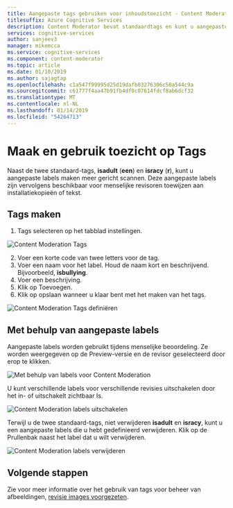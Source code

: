 ```yaml
---
title: Aangepaste tags gebruiken voor inhoudstoezicht - Content Moderator
titlesuffix: Azure Cognitive Services
description: Content Moderator bevat standaardtags en kunt u aangepaste labels voor toezicht houden op inhoud die specifiek is voor uw bedrijf.
services: cognitive-services
author: sanjeev3
manager: mikemcca
ms.service: cognitive-services
ms.component: content-moderator
ms.topic: article
ms.date: 01/10/2019
ms.author: sajagtap
ms.openlocfilehash: c1a547f99995d25d19dafb03276306c50a544c9a
ms.sourcegitcommit: c61777f4aa47b91fb4df0c07614fdcf8ab6dcf32
ms.translationtype: MT
ms.contentlocale: nl-NL
ms.lasthandoff: 01/14/2019
ms.locfileid: "54264713"
---
```

# <a name="create-and-use-moderation-tags"></a>Maak en gebruik toezicht op Tags

Naast de twee standaard-tags, **isadult** (**een**) en **isracy** (**r**), kunt u aangepaste labels maken meer gericht scannen. Deze aangepaste labels zijn vervolgens beschikbaar voor menselijke revisoren toewijzen aan installatiekopieën of tekst.

## <a name="create-tags"></a>Tags maken

1.  Tags selecteren op het tabblad instellingen.

  ![Content Moderation Tags](images/tags-1.png)

2.  Voer een korte code van twee letters voor de tag.
3.  Voer een naam voor het label. Houd de naam kort en beschrijvend. Bijvoorbeeld, **isbullying**.
4.  Voer een beschrijving.
5.  Klik op Toevoegen.
6.  Klik op opslaan wanneer u klaar bent met het maken van het tags.

![Content Moderation Tags definiëren](images/tags-2-define.png)

## <a name="using-custom-tags"></a>Met behulp van aangepaste labels

Aangepaste labels worden gebruikt tijdens menselijke beoordeling. Ze worden weergegeven op de Preview-versie en de revisor geselecteerd door erop te klikken.

![Met behulp van labels voor Content Moderation](images/tags-3-use.png)

U kunt verschillende labels voor verschillende revisies uitschakelen door het in- of uitschakelt zichtbaar Is.
 
![Content Moderation labels uitschakelen](images/tags-4-disable.png)

Terwijl u de twee standaard-tags, niet verwijderen **isadult** en **isracy**, kunt u een aangepaste labels die u hebt gedefinieerd verwijderen. Klik op de Prullenbak naast het label dat u wilt verwijderen.

![Content Moderation labels verwijderen](images/tags-5-delete.png)

## <a name="next-steps"></a>Volgende stappen

Zie voor meer informatie over het gebruik van tags voor beheer van afbeeldingen, [revisie images voorgezeten](Review-Moderated-Images.md).
